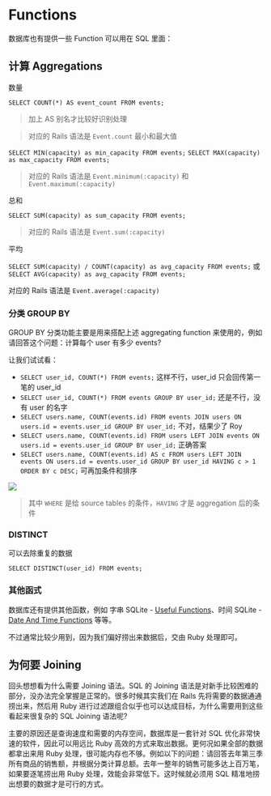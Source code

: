 # Functions

数据库也有提供一些 Function 可以用在 SQL 里面：

## 计算 Aggregations

数量

`SELECT COUNT(*) AS event_count FROM events;`

>加上 AS 别名才比较好识别处理

>对应的 Rails 语法是 `Event.count`
最小和最大值

`SELECT MIN(capacity) as min_capacity FROM events;`
`SELECT MAX(capacity) as max_capacity FROM events;`

>对应的 Rails 语法是 `Event.minimum(:capacity)` 和 `Event.maximum(:capacity)`

总和

`SELECT SUM(capacity) as sum_capacity FROM events;`

>对应的 Rails 语法是 `Event.sum(:capacity)`

平均

`SELECT SUM(capacity) / COUNT(capacity) as avg_capacity FROM events;`
或
`SELECT AVG(capacity) as avg_capacity FROM events;`

对应的 Rails 语法是 `Event.average(:capacity)`

### 分类 GROUP BY

GROUP BY 分类功能主要是用来搭配上述 aggregating function 来使用的，例如请回答这个问题：计算每个 user 有多少 events?

让我们试试看：

* `SELECT user_id, COUNT(*) FROM events;` 这样不行，user_id 只会回传第一笔的 user_id
* `SELECT user_id, COUNT(*) FROM events GROUP BY user_id;` 还是不行，没有 user 的名字
* `SELECT users.name, COUNT(events.id) FROM events JOIN users ON users.id = events.user_id GROUP BY user_id;` 不对，结果少了 Roy
* `SELECT users.name, COUNT(events.id) FROM users LEFT JOIN events ON users.id = events.user_id GROUP BY user_id;` 正确答案
* `SELECT users.name, COUNT(events.id) AS c FROM users LEFT JOIN events ON users.id = events.user_id GROUP BY user_id HAVING c > 1 ORDER BY c DESC;` 可再加条件和排序

![](https://ws1.sinaimg.cn/large/006tNc79gy1fgpcbbvtuaj30u00kiq5g.jpg)

>其中 `WHERE` 是给 source tables 的条件，`HAVING` 才是 aggregation 后的条件

### DISTINCT

可以去除重复的数据

`SELECT DISTINCT(user_id) FROM events;`

### 其他函式

数据库还有提供其他函数，例如 字串 SQLite - [Useful Functions](http://www.tutorialspoint.com/sqlite/sqlite_useful_functions.htm)、时间 SQLite - [Date And Time Functions](https://www.sqlite.org/lang_datefunc.html) 等等。

不过通常比较少用到，因为我们偏好捞出来数据后，交由 Ruby 处理即可。

## 为何要 Joining

回头想想看为什么需要 Joining 语法。SQL 的 Joining 语法是对新手比较困难的部分，没办法完全掌握是正常的。很多时候其实我们在 Rails 先将需要的数据通通捞出来，然后用 Ruby 进行过滤跟组合似乎也可以达成目标，为什么需要用到这些看起来很复杂的 SQL Joining 语法呢?

主要的原因还是查询速度和需要的内存空间，数据库是一套针对 SQL 优化非常快速的软件，因此可以用远比 Ruby 高效的方式来取出数据。更何况如果全部的数据都拿出来用 Ruby 处理，很可能内存也不够。例如以下的问题：请回答去年第三季所有商品的销售额，并根据分类计算总额。去年一整年的销售可能多达上百万笔，如果要逐笔捞出用 Ruby 处理，效能会非常低下。这时候就必须用 SQL 精准地捞出想要的数据才是可行的方式。
